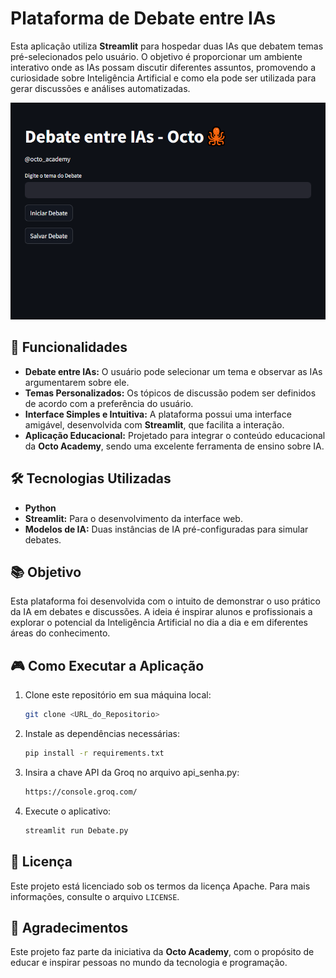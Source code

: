 # Plataforma de Debate entre IAs

Esta aplicação utiliza **Streamlit** para hospedar duas IAs que debatem temas pré-selecionados pelo usuário. O objetivo é proporcionar um ambiente interativo onde as IAs possam discutir diferentes assuntos, promovendo a curiosidade sobre Inteligência Artificial e como ela pode ser utilizada para gerar discussões e análises automatizadas.

![Interface](TELAFINAL.png)
## 🚀 Funcionalidades

- **Debate entre IAs:** O usuário pode selecionar um tema e observar as IAs argumentarem sobre ele.
- **Temas Personalizados:** Os tópicos de discussão podem ser definidos de acordo com a preferência do usuário.
- **Interface Simples e Intuitiva:** A plataforma possui uma interface amigável, desenvolvida com **Streamlit**, que facilita a interação.
- **Aplicação Educacional:** Projetado para integrar o conteúdo educacional da **Octo Academy**, sendo uma excelente ferramenta de ensino sobre IA.

## 🛠 Tecnologias Utilizadas

- **Python**
- **Streamlit:** Para o desenvolvimento da interface web.
- **Modelos de IA:** Duas instâncias de IA pré-configuradas para simular debates.

## 📚 Objetivo

Esta plataforma foi desenvolvida com o intuito de demonstrar o uso prático da IA em debates e discussões. A ideia é inspirar alunos e profissionais a explorar o potencial da Inteligência Artificial no dia a dia e em diferentes áreas do conhecimento.

## 🎮 Como Executar a Aplicação

1. Clone este repositório em sua máquina local:
    ```bash
    git clone <URL_do_Repositorio>
    ```

2. Instale as dependências necessárias:
    ```bash
    pip install -r requirements.txt
    ```
    
3. Insira a chave API da Groq no arquivo api_senha.py:
    ```bash
    https://console.groq.com/
    ```

4. Execute o aplicativo:
    ```bash
    streamlit run Debate.py
    ```
## 📄 Licença

Este projeto está licenciado sob os termos da licença Apache. Para mais informações, consulte o arquivo `LICENSE`.

## 🌟 Agradecimentos

Este projeto faz parte da iniciativa da **Octo Academy**, com o propósito de educar e inspirar pessoas no mundo da tecnologia e programação.
